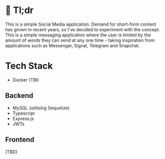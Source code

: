 # 👋 Tl;dr
This is a simple Social Media application. Demand for short-form content has grown in recent years, so I've decided to experiment with the concept. This is a simple messaging application where the user is limited by the amount of words they can send at any one time - taking inspiration from applications such as Messenger, Signal, Telegram and Snapchat.

# Tech Stack
- Docker (TBI)

## Backend
- MySQL (utilising Sequelize)
- Typescript
- Express.js
- JWTs

## Frontend
(TBD)